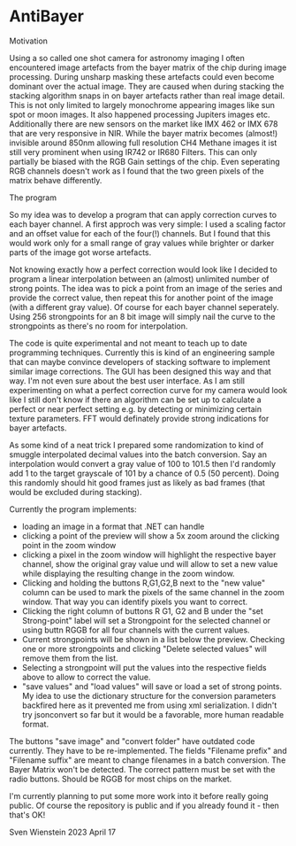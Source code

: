 # AntiBayer

Motivation

Using a so called one shot camera for astronomy imaging I often encountered image artefacts from the bayer matrix of the chip during image processing. During unsharp masking these artefacts could even become dominant over the actual image. They are caused when during stacking the stacking algorithm snaps in on bayer artefacts rather than real image detail.
This is not only limited to largely monochrome appearing images like sun spot or moon images. It also happened processing Jupiters images etc. Additionally there are new sensors on the market like IMX 462 or IMX 678 that are very responsive in NIR. While the bayer matrix becomes (almost!) invisible around 850nm allowing full resolution CH4 Methane images it ist still very prominent when using IR742 or IR680 Filters. This can only partially be biased with the RGB Gain settings of the chip. Even seperating RGB channels doesn't work as I found that the two green pixels of the matrix behave differently.

The program

So my idea was to develop a program that can apply correction curves to each bayer channel. A first approch was very simple: I used a scaling factor and an offset value for each of the four(!) channels. But I found that this would work only for a small range of gray values while brighter or darker parts of the image got worse artefacts.

Not knowing exactly how a perfect correction would look like I decided to program a linear interpolation between an (almost) unlimited number of strong points. The idea was to pick a point from an image of the series and provide the correct value, then repeat this for another point of the image (with a different gray value). Of course for each bayer channel seperately. Using 256 strongpoints for an 8 bit image will simply nail the curve to the strongpoints as there's no room for interpolation.

The code is quite experimental and not meant to teach up to date programming techniques. Currently this is kind of an engineering sample that can maybe convince developers of stacking software to implement similar image corrections.
The GUI has been designed this way and that way. I'm not even sure about the best user interface. As I am still experimenting on what a perfect correction curve for my camera would look like I still don't know if there  an algorithm can be set up to calculate a perfect or near perfect setting e.g. by detecting or minimizing certain texture parameters. FFT would definately provide strong indications for bayer artefacts.

As some kind of a neat trick I prepared some randomization to kind of smuggle interpolated decimal values into the batch conversion. Say an interpolation would convert a gray value of 100 to 101.5 then I'd randomly add 1 to the target grayscale of 101 by a chance of 0.5 (50 percent). Doing this randomly should hit good frames just as likely as bad frames (that would be excluded during stacking).

Currently the program implements:
- loading an image in a format that .NET can handle
- clicking a point of the preview will show a 5x zoom around the clicking point in the zoom window
- clicking a pixel in the zoom window will highlight the respective bayer channel, show the original gray value und will allow to set a new value while displaying the resulting change in the zoom window.
- Clicking and holding the buttons R,G1,G2,B next to the "new value" column can be used to mark the pixels of the same channel in the zoom window. That way you can identify pixels you want to correct.
- Clicking the right column of buttons R G1, G2 and B under the "set Strong-point" label will set a Strongpoint for the selected channel or using buttn RGGB for all four channels with the current values.
- Current strongpoints will be shown in a list below the preview. Checking one or more strongpoints and clicking "Delete selected values" will remove them from the list.
- Selecting a strongpoint will put the values into the respective fields above to allow to correct the value.
- "save values" and "load values" will save or load a set of strong points. My idea to use the dictionary structure for the conversion parameters backfired here as it prevented me from using xml serialization. I didn't try jsonconvert so far but it would be a favorable, more human readable format.

The buttons "save image" and "convert folder" have outdated code currently. They have to be re-implemented.
The fields "Filename prefix" and "Filename suffix" are meant to change filenames in a batch conversion.
The Bayer Matrix won't be detected. The correct pattern must be set with the radio buttons. Should be RGGB for most chips on the market.

I'm currently planning to put some more work into it before really going public. Of course the repository is public and if you already found it - then that's OK!

Sven Wienstein
2023 April 17
